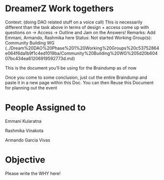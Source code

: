 # DreamerZ Work togethers

Context: (doing DAO related stuff on a voice call)
This is necessarily different than the task above in terms of design + access
come up with questions on
→ Access
→ Outline
and Jam on the Answers!
Remarks: Add Emmani, Armando, Rashmika here
Status: Not started
Working Group(s): Community Building WG (../Dream%20DAO%20Phase%201%20Working%20Groups%20c53752864e064f6da1b9f1c4ed1019ba/Community%20Building%20WG%205d20b60407bc434ea61206919592773d.md)

This is the document you’ll be using for the Braindump as of now

Once you come to some conclusion, just cut the entire Braindump and paste it in a new page within this Doc. You can then Reuse this Document for planning out the event

# People Assigned to

Emmani Kularatna

Rashmika Vinakota

Armando Garcia Vivas

# Objective

Please write the WHY here!